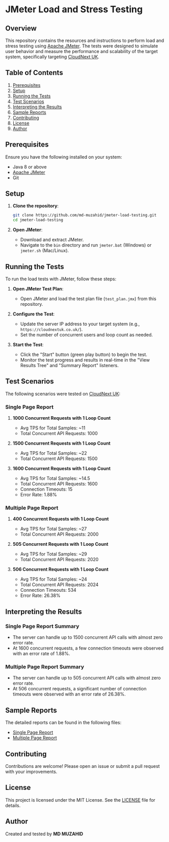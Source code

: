 # JMeter Load and Stress Testing

## Overview
This repository contains the resources and instructions to perform load and stress testing using [Apache JMeter](https://jmeter.apache.org/). The tests were designed to simulate user behavior and measure the performance and scalability of the target system, specifically targeting [CloudNext UK](https://cloudnextuk.co.uk/).

## Table of Contents
1. [Prerequisites](#prerequisites)
2. [Setup](#setup)
3. [Running the Tests](#running-the-tests)
4. [Test Scenarios](#test-scenarios)
5. [Interpreting the Results](#interpreting-the-results)
6. [Sample Reports](#sample-reports)
7. [Contributing](#contributing)
8. [License](#license)
9. [Author](#author)

## Prerequisites
Ensure you have the following installed on your system:
- Java 8 or above
- [Apache JMeter](https://jmeter.apache.org/download_jmeter.cgi)
- Git

## Setup
1. **Clone the repository**:
    ```bash
    git clone https://github.com/md-muzahid/jmeter-load-testing.git
    cd jmeter-load-testing
    ```

2. **Open JMeter**:
   - Download and extract JMeter.
   - Navigate to the `bin` directory and run `jmeter.bat` (Windows) or `jmeter.sh` (Mac/Linux).

## Running the Tests
To run the load tests with JMeter, follow these steps:

1. **Open JMeter Test Plan**:
   - Open JMeter and load the test plan file (`test_plan.jmx`) from this repository.

2. **Configure the Test**:
   - Update the server IP address to your target system (e.g., `https://cloudnextuk.co.uk/`).
   - Set the number of concurrent users and loop count as needed.

3. **Start the Test**:
   - Click the "Start" button (green play button) to begin the test.
   - Monitor the test progress and results in real-time in the "View Results Tree" and "Summary Report" listeners.

## Test Scenarios
The following scenarios were tested on [CloudNext UK](https://cloudnextuk.co.uk/):

### Single Page Report

1. **1000 Concurrent Requests with 1 Loop Count**
   - Avg TPS for Total Samples: ~11
   - Total Concurrent API Requests: 1000

2. **1500 Concurrent Requests with 1 Loop Count**
   - Avg TPS for Total Samples: ~22
   - Total Concurrent API Requests: 1500

3. **1600 Concurrent Requests with 1 Loop Count**
   - Avg TPS for Total Samples: ~14.5
   - Total Concurrent API Requests: 1600
   - Connection Timeouts: 15
   - Error Rate: 1.88%

### Multiple Page Report

1. **400 Concurrent Requests with 1 Loop Count**
   - Avg TPS for Total Samples: ~27
   - Total Concurrent API Requests: 2000

2. **505 Concurrent Requests with 1 Loop Count**
   - Avg TPS for Total Samples: ~29
   - Total Concurrent API Requests: 2020

3. **506 Concurrent Requests with 1 Loop Count**
   - Avg TPS for Total Samples: ~24
   - Total Concurrent API Requests: 2024
   - Connection Timeouts: 534
   - Error Rate: 26.38%

## Interpreting the Results
### Single Page Report Summary
- The server can handle up to 1500 concurrent API calls with almost zero error rate.
- At 1600 concurrent requests, a few connection timeouts were observed with an error rate of 1.88%.

### Multiple Page Report Summary
- The server can handle up to 505 concurrent API calls with almost zero error rate.
- At 506 concurrent requests, a significant number of connection timeouts were observed with an error rate of 26.38%.

## Sample Reports
The detailed reports can be found in the following files:
- [Single Page Report](path_to_single_page_report)
- [Multiple Page Report](path_to_multiple_page_report)

## Contributing
Contributions are welcome! Please open an issue or submit a pull request with your improvements.

## License
This project is licensed under the MIT License. See the [LICENSE](LICENSE) file for details.

## Author
Created and tested by **MD MUZAHID**

